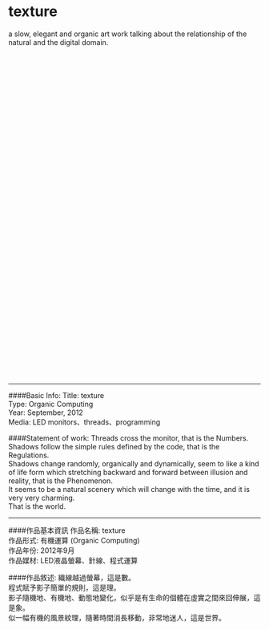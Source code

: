texture
=======

a slow, elegant and organic art work talking about the relationship of the natural and the digital domain.

<object width="560" height="315"><param name="movie" value="http://www.youtube.com/v/GTB5BmkbWRs?hl=zh_TW&amp;version=3"></param><param name="allowFullScreen" value="true"></param><param name="allowscriptaccess" value="always"></param><embed src="http://www.youtube.com/v/GTB5BmkbWRs?hl=zh_TW&amp;version=3" type="application/x-shockwave-flash" width="560" height="315" allowscriptaccess="always" allowfullscreen="true"></embed></object>

<object width="560" height="315"><param name="movie" value="http://www.youtube.com/v/rP8ab175oxg?version=3&amp;hl=zh_TW"></param><param name="allowFullScreen" value="true"></param><param name="allowscriptaccess" value="always"></param><embed src="http://www.youtube.com/v/rP8ab175oxg?version=3&amp;hl=zh_TW" type="application/x-shockwave-flash" width="560" height="315" allowscriptaccess="always" allowfullscreen="true"></embed></object>

----------------------------------------

####Basic Info:
Title:	texture <br/>
Type:	Organic Computing <br/>
Year:	September, 2012 <br/>
Media:	LED monitors、threads、programming <br/>

####Statement of work:
Threads cross the monitor, that is the Numbers. <br/>
Shadows follow the simple rules defined by the code, that is the Regulations. <br/>
Shadows change randomly, organically and dynamically, seem to like a kind of life form which stretching backward and forward between illusion and reality, that is the Phenomenon. <br/>
It seems to be a natural scenery which will change with the time, and it is very very charming. <br/>
That is the world.

----------------------------------------

####作品基本資訊
作品名稱:	texture <br/>
作品形式:	有機運算 (Organic Computing) <br/>
作品年份:	2012年9月 <br/>
作品媒材:	LED液晶螢幕、針線、程式運算 <br/>

####作品敘述:
織線越過螢幕，這是數。 <br/>
程式賦予影子簡單的規則，這是理。 <br/>
影子隨機地、有機地、動態地變化，似乎是有生命的個體在虛實之間來回伸展，這是象。 <br/>
似一幅有機的風景紋理，隨著時間消長移動，非常地迷人，這是世界。 <br/>
